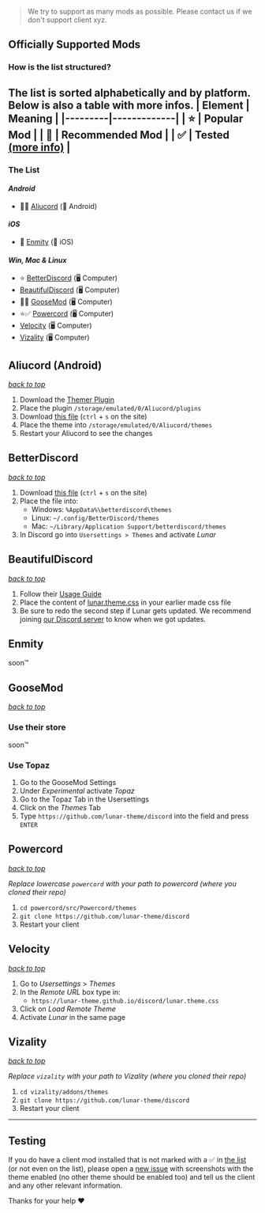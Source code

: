> We try to support as many mods as possible. Please contact us if we don't support client xyz.

## Officially Supported Mods
### How is the list structured?

The list is sorted alphabetically and by platform. Below is also a table with more infos.
| Element | Meaning     |
|---------|-------------|
| ⭐     | Popular Mod |
| 🌟     | Recommended Mod |
| ✅     | Tested [(more info)](#testing) |
----------------------------
### **The List**
#### *Android*
- 🌟✅ [Aliucord](#aliucord-android) (📱 Android)
#### *iOS*
- 🌟 [Enmity](#enmity) (📱 iOS)
#### *Win, Mac & Linux*
- ⭐ [BetterDiscord](#aliucord-android) (🖥️ Computer)
- [BeautifulDiscord](#beautifuldiscord) (🖥️ Computer)
- 🌟✅ [GooseMod](#goosemod) (🖥️ Computer)
- ⭐✅ [Powercord](#powercord) (🖥️ Computer)
- [Velocity](#velocity) (🖥️ Computer)
- [Vizality](#vizality) (🖥️ Computer)

## Aliucord (Android)
*[back to top](#officially-supported-mods)*
1. Download the [Themer Plugin](https://github.com/Vendicated/AliucordPlugins/raw/builds/Themer.zip)
2. Place the plugin `/storage/emulated/0/Aliucord/plugins`
3. Download [this file](https://lunar-theme.github.io/discord/lunar.aliucord.json) (`ctrl` + `s` on the site)
4. Place the theme into `/storage/emulated/0/Aliucord/themes`
5. Restart your Aliucord to see the changes


## BetterDiscord
*[back to top](#officially-supported-mods)*

1. Download [this file](https://lunar-theme.github.io/discord/lunar.theme.css) (`ctrl` + `s` on the site)
2. Place the file into:
    - Windows: `%AppData%\betterdiscord\themes`
    - Linux: `~/.config/BetterDiscord/themes`
    - Mac: `~/Library/Application Support/betterdiscord/themes`
3. In Discord go into `Usersettings > Themes` and activate *Lunar*


## BeautifulDiscord
*[back to top](#officially-supported-mods)*

1. Follow their [Usage Guide](https://github.com/leovoel/BeautifulDiscord#usage)
2. Place the content of [lunar.theme.css](lunar.theme.css) in your earlier made css file
3. Be sure to redo the second step if Lunar gets updated. We recommend joining [our Discord server](https://discord.gg/xvj3t9TwFT) to know when we got updates.


## Enmity
soon™️


## GooseMod
*[back to top](#officially-supported-mods)*

### Use their store
soon™️
### Use Topaz
1. Go to the GooseMod Settings
2. Under *Experimental* activate *Topaz*
3. Go to the Topaz Tab in the Usersettings
4. Click on the *Themes* Tab
5. Type `https://github.com/lunar-theme/discord` into the field and press `ENTER`


## Powercord
*[back to top](#officially-supported-mods)*

*Replace lowercase `powercord` with your path to powercord (where you cloned their repo)*
1. `cd powercord/src/Powercord/themes`
2. `git clone https://github.com/lunar-theme/discord`
3. Restart your client


## Velocity
*[back to top](#officially-supported-mods)*

1. Go to *Usersettings* > *Themes*
2. In the *Remote URL* box type in:
    - `https://lunar-theme.github.io/discord/lunar.theme.css`
3. Click on *Load Remote Theme*
4. Activate *Lunar* in the same page


## Vizality
*[back to top](#officially-supported-mods)*

*Replace `vizality` with your path to Vizality (where you cloned their repo)*
1. `cd vizality/addons/themes`
2. `git clone https://github.com/lunar-theme/discord`
3. Restart your client


----------
## Testing
If you do have a client mod installed that is not marked with a ✅ in [the list](#the-list) (or not even on the list), please open a [new issue](https://github.com/lunar-theme/discord/issues/new) with screenshots with the theme enabled (no other theme should be enabled too) and tell us the client and any other relevant information.

Thanks for your help ❤️
